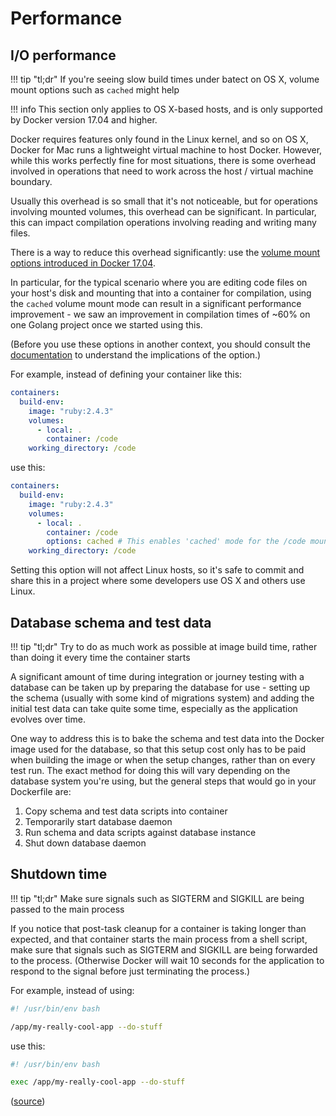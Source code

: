 # Performance

## I/O performance

!!! tip "tl;dr"
    If you're seeing slow build times under batect on OS X, volume mount options such as `cached` might help

!!! info
    This section only applies to OS X-based hosts, and is only supported by Docker version 17.04 and higher.

Docker requires features only found in the Linux kernel, and so on OS X, Docker for Mac runs a lightweight virtual machine
to host Docker. However, while this works perfectly fine for most situations, there is some overhead involved in operations
that need to work across the host / virtual machine boundary.

Usually this overhead is so small that it's not noticeable, but for operations involving mounted volumes, this overhead can
be significant. In particular, this can impact compilation operations involving reading and writing many files.

There is a way to reduce this overhead significantly: use the
[volume mount options introduced in Docker 17.04](https://docs.docker.com/docker-for-mac/osxfs-caching/).

In particular, for the typical scenario where you are editing code files on your host's disk and mounting that into a container
for compilation, using the `cached` volume mount mode can result in a significant performance improvement - we saw an improvement
in compilation times of ~60% on one Golang project once we started using this.

(Before you use these options in another context, you should consult the
[documentation](https://docs.docker.com/docker-for-mac/osxfs-caching/) to understand the implications of the option.)

For example, instead of defining your container like this:

```yaml
containers:
  build-env:
    image: "ruby:2.4.3"
    volumes:
      - local: .
        container: /code
    working_directory: /code
```

use this:

```yaml
containers:
  build-env:
    image: "ruby:2.4.3"
    volumes:
      - local: .
        container: /code
        options: cached # This enables 'cached' mode for the /code mount
    working_directory: /code
```

Setting this option will not affect Linux hosts, so it's safe to commit and share this in a project where some developers use
OS X and others use Linux.

## Database schema and test data

!!! tip "tl;dr"
    Try to do as much work as possible at image build time, rather than doing it every time the container starts

A significant amount of time during integration or journey testing with a database can be taken up by preparing the database for
use - setting up the schema (usually with some kind of migrations system) and adding the initial test data can take quite some time,
especially as the application evolves over time.

One way to address this is to bake the schema and test data into the Docker image used for the database, so that this setup cost only
has to be paid when building the image or when the setup changes, rather than on every test run. The exact method for doing this will
vary depending on the database system you're using, but the general steps that would go in your Dockerfile are:

1. Copy schema and test data scripts into container
2. Temporarily start database daemon
3. Run schema and data scripts against database instance
4. Shut down database daemon

## Shutdown time

!!! tip "tl;dr"
    Make sure signals such as SIGTERM and SIGKILL are being passed to the main process

If you notice that post-task cleanup for a container is taking longer than expected, and that container starts the main process from a
shell script, make sure that signals such as SIGTERM and SIGKILL are being forwarded to the process. (Otherwise Docker will wait 10
seconds for the application to respond to the signal before just terminating the process.)

For example, instead of using:

```bash
#! /usr/bin/env bash

/app/my-really-cool-app --do-stuff
```

use this:

```bash
#! /usr/bin/env bash

exec /app/my-really-cool-app --do-stuff
```

([source](https://unix.stackexchange.com/a/196053/258093))
